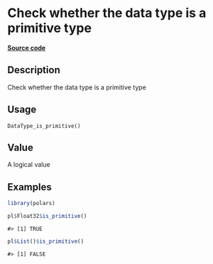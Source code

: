 

# Check whether the data type is a primitive type

[**Source code**](https://github.com/pola-rs/r-polars/tree/8dac37e8bf89bcd080a13d0ed20dd1dc2bee615f/R/after-wrappers.R#L20)

## Description

Check whether the data type is a primitive type

## Usage

<pre><code class='language-R'>DataType_is_primitive()
</code></pre>

## Value

A logical value

## Examples

``` r
library(polars)

pl$Float32$is_primitive()
```

    #> [1] TRUE

``` r
pl$List()$is_primitive()
```

    #> [1] FALSE
